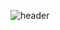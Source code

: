 ![header](https://capsule-render.vercel.app/api?type=wave&color=_#2ECCFA&height=300&section=header&text=SiwooJang%20Github&fontSize=90)

